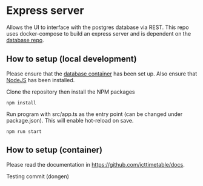 # Express server

Allows the UI to interface with the postgres database via REST. This repo uses docker-compose to build an express server and is dependent on the [database repo](https://github.com/icttimetable/nportal-excel-db).

## How to setup (local development)

Please ensure that the [database container](https://github.com/icttimetable/nportal-excel-db) has been set up. Also ensure that [NodeJS](https://nodejs.org/en/download/) has been installed.

Clone the repository then install the NPM packages
```
npm install
```

Run program with src/app.ts as the entry point (can be changed under package.json). This will enable hot-reload on save.

```
npm run start
```

## How to setup (container)

Please read the documentation in https://github.com/icttimetable/docs.

Testing commit (dongen)
